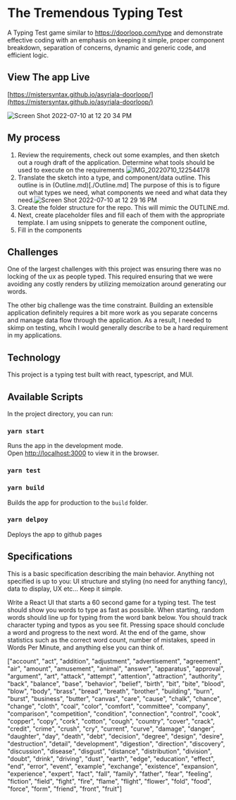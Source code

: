 # The Tremendous Typing Test
A Typing Test game similar to https://doorloop.com/type and demonstrate effective coding with an emphasis on keeping it simple, proper component breakdown, separation of concerns, dynamic and generic code, and efficient logic.

## View The app Live
[https://mistersyntax.github.io/asyriala-doorloop/](https://mistersyntax.github.io/asyriala-doorloop/)

![Screen Shot 2022-07-10 at 12 20 34 PM](https://user-images.githubusercontent.com/22300258/178159114-ffb5e872-7311-4832-8245-f60c6568013a.png)


## My process

1. Review the requirements, check out some examples, and then sketch out a rough draft of the application. Determine what tools should be used to execute on the requirements
![IMG_20220710_122544178](https://user-images.githubusercontent.com/22300258/178159222-dac87d7c-54ff-43ea-b03c-4194ce7e92b3.jpg)
2. Translate the sketch into a type, and component/data outline. This outline is in (Outline.md)[./Outline.md]
The purpose of this is to figure out what types we need, what components we need and what data they need.![Screen Shot 2022-07-10 at 12 29 16 PM](https://user-images.githubusercontent.com/22300258/178159449-c8554220-9f5e-4c95-a7f7-5eaa3c96831f.png)
3. Create the folder structure for the repo. This will mimic the OUTLINE.md. 
4. Next, create placeholder files and fill each of them with the appropriate template. I am using snippets to generate the component outline,
5. Fill in the components

## Challenges
One of the largest challenges with this project was ensuring there was no locking of the ux as people typed. This required ensuring that we were avoiding any costly renders by utilizing memoization around generating our words.

The other big challenge was the time constraint. Building an extensible application definitely requires a bit more work as you separate concerns and manage data flow through the application. As a result, I needed to skimp on testing, whcih I would generally describe to be a hard requirement in my applications.

## Technology
This project is a typing test built with react, typescript, and MUI.


## Available Scripts

In the project directory, you can run:

### `yarn start`

Runs the app in the development mode.\
Open [http://localhost:3000](http://localhost:3000) to view it in the browser.

### `yarn test`


### `yarn build`

Builds the app for production to the `build` folder.

### `yarn delpoy` 

Deploys the app to github pages

## Specifications 
This is a basic specification describing the main behavior. Anything not specified is up to you: UI structure and styling (no need for anything fancy), data to display, UX etc... Keep it simple.

Write a React UI that starts a 60 second game for a typing test. The test should show you words to type as fast as possible.
When starting, random words should line up for typing from the word bank below.
You should track character typing and typos as you see fit.
Pressing space should conclude a word and progress to the next word.
At the end of the game, show statistics such as the correct word count, number of mistakes, speed in Words Per Minute, and anything else you can think of.

["account", "act", "addition", "adjustment", "advertisement", "agreement", "air", "amount", "amusement", "animal", "answer", "apparatus", "approval", "argument", "art", "attack", "attempt", "attention", "attraction", "authority", "back", "balance", "base", "behavior", "belief", "birth", "bit", "bite", "blood", "blow", "body", "brass", "bread", "breath", "brother", "building", "burn", "burst", "business", "butter", "canvas", "care", "cause", "chalk", "chance", "change", "cloth", "coal", "color", "comfort", "committee", "company", "comparison", "competition", "condition", "connection", "control", "cook", "copper", "copy", "cork", "cotton", "cough", "country", "cover", "crack", "credit", "crime", "crush", "cry", "current", "curve", "damage", "danger", "daughter", "day", "death", "debt", "decision", "degree", "design", "desire", "destruction", "detail", "development", "digestion", "direction", "discovery", "discussion", "disease", "disgust", "distance", "distribution", "division", "doubt", "drink", "driving", "dust", "earth", "edge", "education", "effect", "end", "error", "event", "example", "exchange", "existence", "expansion", "experience", "expert", "fact", "fall", "family", "father", "fear", "feeling", "fiction", "field", "fight", "fire", "flame", "flight", "flower", "fold", "food", "force", "form", "friend", "front", "fruit"]



